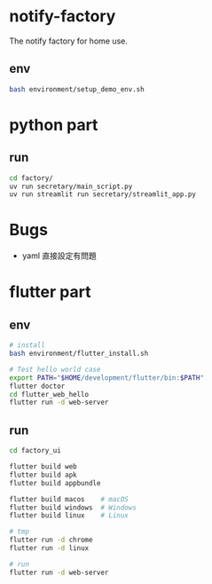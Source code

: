 # notify-factory
The notify factory for home use.

## env

```bash
bash environment/setup_demo_env.sh
```

# python part

## run 

```bash
cd factory/
uv run secretary/main_script.py
uv run streamlit run secretary/streamlit_app.py
```

# Bugs

* yaml 直接設定有問題

# flutter part

## env

```bash
# install
bash environment/flutter_install.sh

# Test hello world case
export PATH="$HOME/development/flutter/bin:$PATH"
flutter doctor
cd flutter_web_hello
flutter run -d web-server
```

## run

```bash
cd factory_ui

flutter build web
flutter build apk
flutter build appbundle

flutter build macos    # macOS
flutter build windows  # Windows
flutter build linux    # Linux

# tmp
flutter run -d chrome
flutter run -d linux

# run
flutter run -d web-server
```
